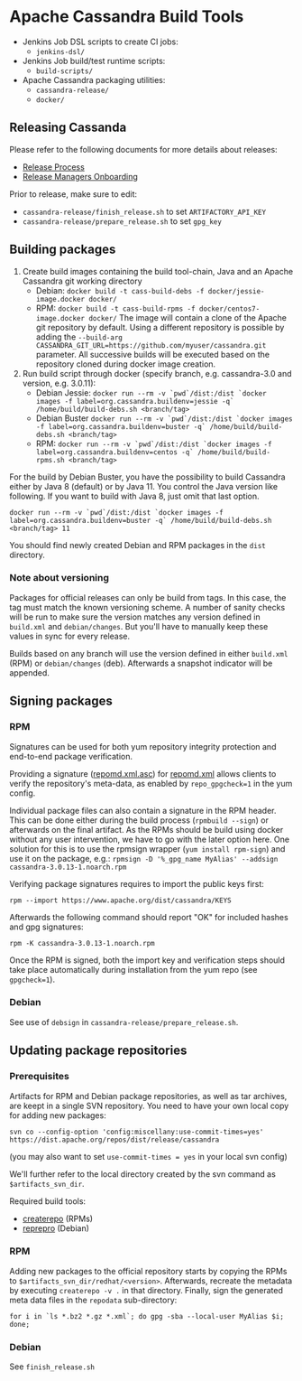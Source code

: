 # Apache Cassandra Build Tools

* Jenkins Job DSL scripts to create CI jobs:
    * `jenkins-dsl/`
* Jenkins Job build/test runtime scripts:
    * `build-scripts/`
* Apache Cassandra packaging utilities:
    * `cassandra-release/`
    * `docker/`

## Releasing Cassanda

Please refer to the following documents for more details about releases:

  * [Release Process](https://cassandra.apache.org/doc/latest/development/release_process.html)
  * [Release Managers Onboarding](https://cwiki.apache.org/confluence/display/CASSANDRA/Release+Managers+Onboarding)

Prior to release, make sure to edit:
  * `cassandra-release/finish_release.sh` to set `ARTIFACTORY_API_KEY`
  * `cassandra-release/prepare_release.sh` to set `gpg_key`

## Building packages

1. Create build images containing the build tool-chain, Java and an Apache Cassandra git working directory
   * Debian:
   ```docker build -t cass-build-debs -f docker/jessie-image.docker docker/```
   * RPM:
   ```docker build -t cass-build-rpms -f docker/centos7-image.docker docker/```
   The image will contain a clone of the Apache git repository by default. Using a different repository is possible by adding the `--build-arg CASSANDRA_GIT_URL=https://github.com/myuser/cassandra.git` parameter. All successive builds will be executed based on the repository cloned during docker image creation.
2. Run build script through docker (specify branch, e.g. cassandra-3.0 and version, e.g. 3.0.11):
   * Debian Jessie:
    ```docker run --rm -v `pwd`/dist:/dist `docker images -f label=org.cassandra.buildenv=jessie -q` /home/build/build-debs.sh <branch/tag>```
   * Debian Buster
    ```docker run --rm -v `pwd`/dist:/dist `docker images -f label=org.cassandra.buildenv=buster -q` /home/build/build-debs.sh <branch/tag>```
   * RPM:
    ```docker run --rm -v `pwd`/dist:/dist `docker images -f label=org.cassandra.buildenv=centos -q` /home/build/build-rpms.sh <branch/tag>```

For the build by Debian Buster, you have the possibility to build Cassandra either by Java 8 (default) or by Java 11. You control the Java version like following. If you want to build with Java 8, just omit that last option.

```docker run --rm -v `pwd`/dist:/dist `docker images -f label=org.cassandra.buildenv=buster -q` /home/build/build-debs.sh <branch/tag> 11```

You should find newly created Debian and RPM packages in the `dist` directory.

### Note about versioning

Packages for official releases can only be build from tags. In this case, the tag must match the known versioning scheme. A number of sanity checks will be run to make sure the version matches any version defined in `build.xml` and `debian/changes`. But you'll have to manually keep these values in sync for every release.

Builds based on any branch will use the version defined in either `build.xml` (RPM) or `debian/changes` (deb). Afterwards a snapshot indicator will be appended.

##  Signing packages

### RPM

Signatures can be used for both yum repository integrity protection and end-to-end package verification.

Providing a signature ([repomd.xml.asc](https://www.apache.org/dist/cassandra/redhat/311x/repodata/repomd.xml.asc)) for [repomd.xml](https://www.apache.org/dist/cassandra/redhat/311x/repodata/repomd.xml) allows clients to verify the repository's meta-data, as enabled by `repo_gpgcheck=1` in the yum config.

Individual package files can also contain a signature in the RPM header. This can be done either during the build process (`rpmbuild --sign`) or afterwards on the final artifact. As the RPMs should be build using docker without any user intervention, we have to go with the later option here. One solution for this is to use the rpmsign wrapper (`yum install rpm-sign`) and use it on the package, e.g.:
```rpmsign -D '%_gpg_name MyAlias' --addsign cassandra-3.0.13-1.noarch.rpm```

Verifying package signatures requires to import the public keys first:

```
rpm --import https://www.apache.org/dist/cassandra/KEYS
```

Afterwards the following command should report "OK" for included hashes and gpg signatures:

```
rpm -K cassandra-3.0.13-1.noarch.rpm
```

Once the RPM is signed, both the import key and verification steps should take place automatically during installation from the yum repo (see `gpgcheck=1`).

### Debian

See use of `debsign` in `cassandra-release/prepare_release.sh`.

## Updating package repositories

### Prerequisites

Artifacts for RPM and Debian package repositories, as well as tar archives, are keept in a single SVN repository. You need to have your own local copy for adding new packages:

```
svn co --config-option 'config:miscellany:use-commit-times=yes' https://dist.apache.org/repos/dist/release/cassandra
```

(you may also want to set `use-commit-times = yes` in your local svn config)

We'll further refer to the local directory created by the svn command as `$artifacts_svn_dir`.

Required build tools:
* [createrepo](https://packages.ubuntu.com/bionic/createrepo) (RPMs)
* [reprepro](https://packages.ubuntu.com/bionic/reprepro) (Debian)

### RPM

Adding new packages to the official repository starts by copying the RPMs to `$artifacts_svn_dir/redhat/<version>`. Afterwards, recreate the metadata by executing `createrepo -v .` in that directory. Finally, sign the generated meta data files in the `repodata` sub-directory:

```
for i in `ls *.bz2 *.gz *.xml`; do gpg -sba --local-user MyAlias $i; done;
```

### Debian

See `finish_release.sh`
